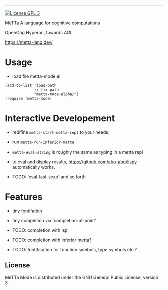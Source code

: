 
-----------
[![License GPL 3][badge-license]](http://www.gnu.org/licenses/gpl-3.0.txt)

MeTTa
A language for cognitive computations

OpenCog Hyperon, towards AGI

https://metta-lang.dev/

# Usage

- load file metta-mode.el

``` elisp
(add-to-list 'load-path
             ;; fix path
             "metta-mode-alpha/")
(require 'metta-mode)

```

# Interactive Developement

- redifine `metta-start-metta-repl` to your needs. 
- run `metta-run-inferior-metta`
- `metta-eval-string` is roughly the same as typing in a metta repl

- to eval and display results, https://github.com/abo-abo/lispy automatically works. 
- TODO: 'eval-last-sexp' and so forth 

# Features

- tiny fontifation
- tiny completion via 'completion-at-point'

- TODO: completion with lsp
- TODO: completion with inferior metta? 
- TODO: fontification for function symbols, type symbols etc.? 


## License

MeTTa Mode is distributed under the GNU General Public License, version 3.

[badge-license]: https://img.shields.io/badge/license-GPL_3-green.svg
